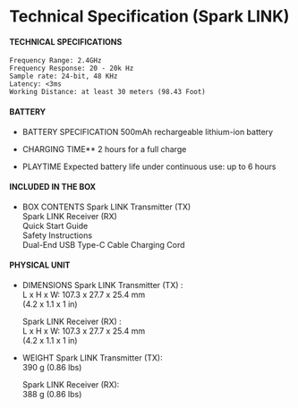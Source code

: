 # Technical Specification (Spark LINK)
#### TECHNICAL SPECIFICATIONS

	Frequency Range: 2.4GHz  
	Frequency Response: 20 - 20k Hz  
	Sample rate: 24-bit, 48 KHz  
	Latency: <3ms  
	Working Distance: at least 30 meters (98.43 Foot)


#### BATTERY

- BATTERY SPECIFICATION
	500mAh rechargeable lithium-ion battery  
  

- CHARGING TIME**
	2 hours for a full charge

  
- PLAYTIME
	Expected battery life under continuous use: up to 6 hours


#### INCLUDED IN THE BOX

- BOX CONTENTS
	Spark LINK Transmitter (TX)  
	Spark LINK Receiver (RX)  
	Quick Start Guide  
	Safety Instructions  
	Dual-End USB Type-C Cable Charging Cord 

#### PHYSICAL UNIT

- DIMENSIONS
	Spark LINK Transmitter (TX) :  
	L x H x W: 107.3 x 27.7 x 25.4 mm  
	(4.2 x 1.1 x 1 in)
	
	Spark LINK Receiver (RX) :  
	L x H x W: 107.3 x 27.7 x 25.4 mm  
	(4.2 x 1.1 x 1 in)


- WEIGHT
	Spark LINK Transmitter (TX):  
	390 g (0.86 lbs)
	
	Spark LINK Receiver (RX):  
	388 g (0.86 lbs)
